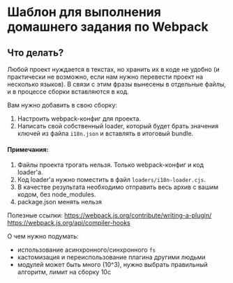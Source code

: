 # Шаблон для выполнения домашнего задания по Webpack

## Что делать?

Любой проект нуждается в текстах, но хранить их в коде не удобно (и практически не возможно, если нам нужно перевести проект на несколько языков). В связи с этим фразы вынесены в отдельные файлы, и в процессе сборки вставляются в код.

Вам нужно добавить в свою сборку:

1. Настроить webpack-конфиг для проекта.
2. Написать свой собственный loader, который будет брать значения ключей из файла `i18n.json` и вставлять в итоговый bundle.

#### Примечания:
1. Файлы проекта трогать нельзя. Только webpack-конфиг и код loader'a.
2. Код loader'а нужно поместить в файл `loaders/i18n-loader.cjs`.
3. В качестве результата необходимо отправить весь архив с вашим кодом, без node_modules.
4. package.json менять нельзя

Полезные ссылки:
https://webpack.js.org/contribute/writing-a-plugin/
https://webpack.js.org/api/compiler-hooks

О чем нужно подумать:
- использование асинхронного/синхронного `fs`
- кастомизация и переиспользование плагина другими людьми
- модулей может быть много (10^3), нужно выбрать правильный алгоритм, лимит на сборку 10с
